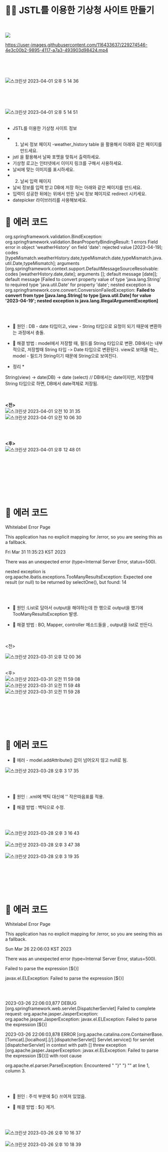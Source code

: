 
# 🌷🌷 JSTL를 이용한 기상청 사이트 만들기<br><br>
<img src="https://img.shields.io/badge/javaScript-F7DF1E?style=flat-square&logo=javasSript.svg&logoColor=white"/>

https://user-images.githubusercontent.com/116433637/229274546-4e3c00b2-9895-4117-a7a3-493903d98424.mp4

<br><br><br>

![스크린샷 2023-04-01 오후 5 14 36](https://user-images.githubusercontent.com/116433637/229274623-0561936b-2507-4dd4-8c31-35aec6d766ac.png) 

<br><br><br>

![스크린샷 2023-04-01 오후 5 14 51](https://user-images.githubusercontent.com/116433637/229274624-c818a4f1-37dd-4699-b41d-6036adac464b.png) <br><br>



* JSTL를 이용한 기상청 사이트 정보
- 1. 날씨 정보 페이지
-weather_history table 을 활용해서 아래와 같은 페이지를 만드세요.
- jstl 을 활용해서 날짜 포멧을 맞춰서 출력하세요.
- 기상청 로고는 인터넷에서 이미지 링크를 구해서 사용하세요.
- 날씨에 맞는 이미지를 표시하세요. 
- 2. 날씨 입력 페이지
- 날씨 정보를 입력 받고 DB에 저장 하는 아래와 같은 페이지를 만드세요.
- 입력이 성공한 뒤에는 위에서 만든 날씨 정보 페이지로 redirect 시키세요.
- datepicker 라이브러리를 사용해보세요.






#  🌳 에러 코드
org.springframework.validation.BindException: org.springframework.validation.BeanPropertyBindingResult: 1 errors Field error in object 'weatherHistory' on field 'date': rejected value [2023-04-19]; codes [typeMismatch.weatherHistory.date,typeMismatch.date,typeMismatch.java.util.Date,typeMismatch]; arguments [org.springframework.context.support.DefaultMessageSourceResolvable: codes [weatherHistory.date,date]; arguments []; default message [date]]; default message [Failed to convert property value of type 'java.lang.String' to required type 'java.util.Date' for property 'date'; nested exception is org.springframework.core.convert.ConversionFailedException: **Failed to convert from type [java.lang.String] to type [java.util.Date] for value '2023-04-19'; nested exception is java.lang.IllegalArgumentException]**


 <br><br>
 
 

* 🌾 원인 : DB - date 타입이고, view - String 타입으로 요청이 되기 때문에 변환하는 과정에서 충돌.

* 🌾 해결 방법 : model에서 저장할 때, 필드를 String 타입으로 변환. DB에서는 내부적으로, 저장할때 String 타입 -> Date 타입으로 변환된다.  view로 보여줄 때는, model - 필드가 String이기 때문에 String으로 보여진다. <br>

 

* 정리 * 

String(view) -> date(DB) -> date (select) // DB에서는 date이지만, 저장할때 String 타입으로 하면, DB에서 date객체로 저장됨. <br>

 <br><br>
**<전>** <br>
![스크린샷 2023-04-01 오전 10 31 35](https://user-images.githubusercontent.com/116433637/229264373-69f5bee8-e89d-4cc3-b7b6-27d514067d21.png)<br>
![스크린샷 2023-04-01 오전 10 06 30](https://user-images.githubusercontent.com/116433637/229264376-58652f80-64a8-4f32-9dc1-018ef978f2ac.png)

 <br><br>

**<후>** <br>
![스크린샷 2023-04-01 오후 12 48 01](https://user-images.githubusercontent.com/116433637/229264409-31ff5d9b-6105-46c5-96d1-74cbdd4a2145.png)

 <br>



<br><br><br><br><br>




















#  🌳 에러 코드
Whitelabel Error Page

This application has no explicit mapping for /error, so you are seeing this as a fallback.

Fri Mar 31 11:35:23 KST 2023

There was an unexpected error (type=Internal Server Error, status=500).

nested exception is org.apache.ibatis.exceptions.TooManyResultsException: Expected one result (or null) to be returned by selectOne(), but found: 14


 <br><br>
 
 


* 🌾 원인 :List로 담아서 output을 해야하는데 한 행으로 output을 했기에 TooManyResultsException 발생.

* 🌾 해결 방법 : BO, Mapper, controller 메소드들을 ,  output을 list로 만든다. 

 <br><br>
<전> <br>

![스크린샷 2023-03-31 오후 12 00 36](https://user-images.githubusercontent.com/116433637/229156419-dc39b0ae-57d2-4291-85fe-51d4b0d989e5.png) <br><br>

<후> <br>
![스크린샷 2023-03-31 오전 11 59 08](https://user-images.githubusercontent.com/116433637/229156492-b8903e63-3c94-46d0-a354-677e2b070aae.png) <br>
![스크린샷 2023-03-31 오전 11 59 48](https://user-images.githubusercontent.com/116433637/229156502-1a57900f-7faa-4b60-be90-4cf01b6851ea.png)<br>
![스크린샷 2023-03-31 오전 11 59 28](https://user-images.githubusercontent.com/116433637/229156506-e7f3ecc8-b5e6-400e-94d2-dccc5e06b591.png)<br>


<br><br><br><br><br>








#  🌳 에러 코드
* 🌾 에러  - model.addAttribute() 값이 넘어오지 않고 null로 됨.

 ![스크린샷 2023-03-28 오후 3 17 35](https://user-images.githubusercontent.com/116433637/228150689-2383920a-a014-4dc9-b205-1ae55d19548e.png)

 <br><br>
 
 


* 🌾 원인 : .xml에 백틱 대신에 '' 작은따음표를 적용.

* 🌾 해결 방법 : 백틱으로 수정.

 <br><br>

 ![스크린샷 2023-03-28 오후 3 16 43](https://user-images.githubusercontent.com/116433637/228149926-7b9758c7-214b-4293-ba2b-6d3fb8a82ee5.png)
 <br><br>
 ![스크린샷 2023-03-28 오후 3 47 38](https://user-images.githubusercontent.com/116433637/228151702-a790252e-d389-431f-9998-b09591717cfa.png)
  <br><br>
![스크린샷 2023-03-28 오후 3 19 35](https://user-images.githubusercontent.com/116433637/228150700-2e506090-8a11-4145-8b27-c87d091a046f.png)



<br><br><br><br><br>








#  🌳 에러 코드

Whitelabel Error Page

This application has no explicit mapping for /error, so you are seeing this as a fallback.

Sun Mar 26 22:06:03 KST 2023

There was an unexpected error (type=Internal Server Error, status=500).

Failed to parse the expression [${}]

javax.el.ELException: Failed to parse the expression [${}]

 <br><br>
 
 

 
2023-03-26 22:06:03,877 DEBUG [org.springframework.web.servlet.DispatcherServlet] Failed to complete request: org.apache.jasper.JasperException: org.apache.jasper.JasperException: javax.el.ELException: Failed to parse the expression [${}]

2023-03-26 22:06:03,878 ERROR [org.apache.catalina.core.ContainerBase.[Tomcat].[localhost].[/].[dispatcherServlet]] Servlet.service() for servlet [dispatcherServlet] in context with path [] threw exception [org.apache.jasper.JasperException: javax.el.ELException: Failed to parse the expression [${}]] with root cause

org.apache.el.parser.ParseException: Encountered " "}" "} "" at line 1, column 3.

<br><br>


* 🌾 원인 : 주석 부분에 ${} 쓰여져 있었음.

* 🌾 해결 방법 : ${} 제거.

 <br><br>
 
![스크린샷 2023-03-26 오후 10 16 37](https://user-images.githubusercontent.com/116433637/227837090-bfc95a6e-07d9-4800-8cce-ffafaf3a8c22.png)<br><br>
![스크린샷 2023-03-26 오후 10 18 39](https://user-images.githubusercontent.com/116433637/227837092-194da59b-b625-4ddc-94c4-60761f362e3c.png)

<br><br><br><br><br>
